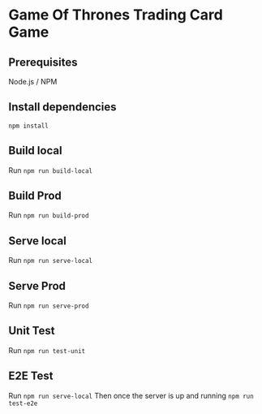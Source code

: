 # Game Of Thrones Trading Card Game  
  
## Prerequisites  
Node.js / NPM  
  
## Install dependencies  
`npm install`  
  
## Build local
Run `npm run build-local`

## Build Prod
Run `npm run build-prod`

## Serve local
Run `npm run serve-local`

## Serve Prod
Run `npm run serve-prod`

## Unit Test
Run `npm run test-unit`

## E2E Test
Run `npm run serve-local`
Then once the server is up and running `npm run test-e2e`
